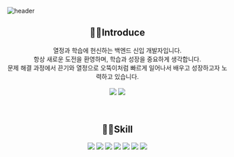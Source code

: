 ![header](https://capsule-render.vercel.app/api?type=waving&color=auto&height=300&section=header&text=Back-End%20Engineer%20HyeLyung&fontSize=60)
<div align=center>
  
## 🙋‍♀️Introduce 
열정과 학습에 헌신하는 백엔드 신입 개발자입니다. </br>
항상 새로운 도전을 환영하며, 학습과 성장을 중요하게 생각합니다. </br>
문제 해결 과정에서 끈기와 열정으로 오뚝이처럼 빠르게 일어나서 배우고 성장하고자 노력하고 있습니다. </br>
<br>
<a href="https://blog.naver.com/hyero_world"><img src="https://img.shields.io/badge/blog-03C75A?style=flat-square&logo=naver&logoColor=white"/></a>
<a href="https://www.notion.so/hyeroworld/f190f90c06e646b69fb6dccb5b76906d"><img src="https://img.shields.io/badge/notion-000000?style=flat-square&logo=notion&logoColor=white"/></a>
<br><br><br>
## 👩‍💻Skill
<img src="https://img.shields.io/badge/Java-006600?style=flat&logo=Java&logoColor=white"/>
<img src="https://img.shields.io/badge/Javascript-F7DF1E?style=flat&logo=JavaScript&logoColor=white"/>
<img src="https://img.shields.io/badge/Jquery-0769AD?style=flat&logo=Jquery&logoColor=white"/>
<img src="https://img.shields.io/badge/SpringBoot-6DB33F?style=flat&logo=SpringBoot&logoColor=white"/>
<img src="https://img.shields.io/badge/Oracle-F80000?style=flat&logo=Oracle&logoColor=white"/>
<img src="https://img.shields.io/badge/HTML5-E34F26?style=flat&logo=HTML5&logoColor=white"/>
<img src="https://img.shields.io/badge/CSS3-1572B6?style=flat&logo=CSS3&logoColor=white"/>

</div>
<br><br>
